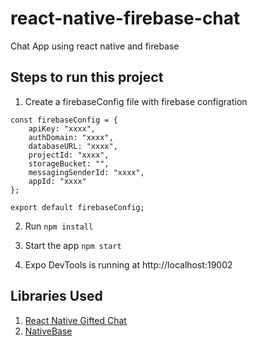 # react-native-firebase-chat
Chat App using react native and firebase


## Steps to run this project

1. Create a firebaseConfig file with firebase configration

```
const firebaseConfig = {
    apiKey: "xxxx",
    authDomain: "xxxx",
    databaseURL: "xxxx",
    projectId: "xxxx",
    storageBucket: "",
    messagingSenderId: "xxxx",
    appId: "xxxx"
};

export default firebaseConfig;
```

2. Run `npm install`

3. Start the app `npm start`

4. Expo DevTools is running at http://localhost:19002

## Libraries Used
1. [React Native Gifted Chat](https://github.com/FaridSafi/react-native-gifted-chat)
2. [NativeBase](https://nativebase.io/)

